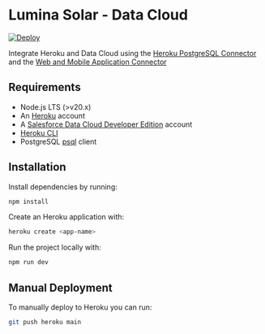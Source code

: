 # Lumina Solar - Data Cloud

[![Deploy](https://www.herokucdn.com/deploy/button.svg)](https://heroku.com/deploy)

Integrate Heroku and Data Cloud using the [Heroku PostgreSQL Connector](https://devcenter.heroku.com/articles/connecting-heroku-postgres-to-salesforce-data-cloud) and the [Web and Mobile Application Connector](https://help.salesforce.com/s/articleView?id=sf.c360_a_web_mobile_app_connector.htm&type=5)

## Requirements

- Node.js LTS (>v20.x)
- An [Heroku](https://signup.heroku.com/) account
- A [Salesforce Data Cloud Developer Edition](https://trailhead.salesforce.com/content/learn/projects/create-a-data-stream-in-data-cloud/get-started-with-a-data-cloud-developer-edition?trail_id=get-hands-on-with-data-cloud) account
- [Heroku CLI](https://devcenter.heroku.com/articles/heroku-cli)
- PostgreSQL [psql](https://www.postgresql.org/download/) client

## Installation

Install dependencies by running:

```sh
npm install
```

Create an Heroku application with:

```sh
heroku create <app-name>
```

Run the project locally with:

```sh
npm run dev
```

## Manual Deployment

To manually deploy to Heroku you can run:

```sh
git push heroku main
```
